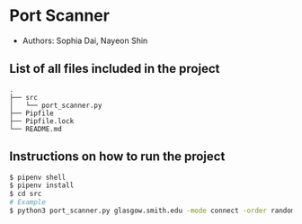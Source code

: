 # Port Scanner

* Authors: Sophia Dai, Nayeon Shin

## List of all files included in the project
```
.
├── src
│   └── port_scanner.py
├── Pipfile
├── Pipfile.lock
└── README.md
```

## Instructions on how to run the project
```bash
$ pipenv shell
$ pipenv install
$ cd src
# Example
$ python3 port_scanner.py glasgow.smith.edu -mode connect -order random -ports known
```
